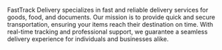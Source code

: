 FastTrack Delivery specializes in fast and reliable delivery services for goods, food, and documents. Our mission is to provide quick and secure transportation, ensuring your items reach their destination on time. With real-time tracking and professional support, we guarantee a seamless delivery experience for individuals and businesses alike.

